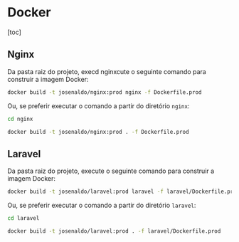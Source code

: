# Docker

[toc]

## Nginx

Da pasta raiz do projeto, execd nginxcute o seguinte comando para construir a imagem Docker:

```bash
docker build -t josenaldo/nginx:prod nginx -f Dockerfile.prod
```

Ou, se preferir executar o comando a partir do diretório `nginx`:

```bash
cd nginx

docker build -t josenaldo/nginx:prod . -f Dockerfile.prod
```

## Laravel

Da pasta raiz do projeto, execute o seguinte comando para construir a imagem Docker:

```bash
docker build -t josenaldo/laravel:prod laravel -f laravel/Dockerfile.prod
```

Ou, se preferir executar o comando a partir do diretório `laravel`:

```bash
cd laravel

docker build -t josenaldo/laravel:prod . -f laravel/Dockerfile.prod
```

